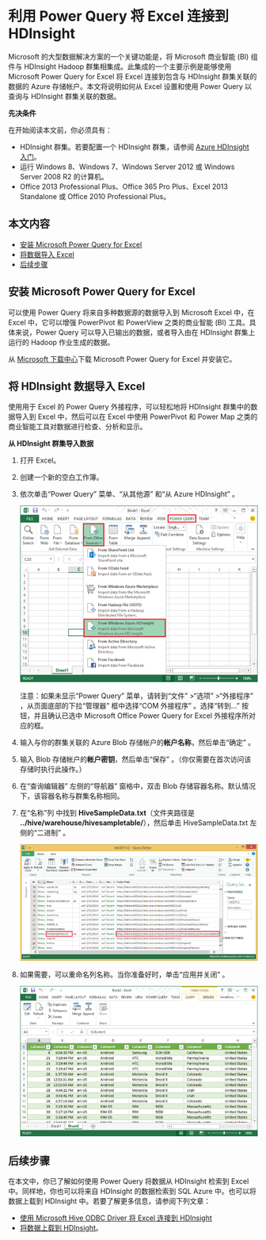 ﻿<properties linkid="manage-services-hdinsight-connect-excel-with-power-query" urlDisplayName="HDInsight and Excel" pageTitle="利用 Power Query 将 Excel 连接到 HDInsight | Azure" metaKeywords="hdinsight, excel, data explorer, hive excel, hdinsight excel, power query" description="Learn how to take advantage of business intelligence components and use Excel to access data stored in Azure HDInsight using Power Query." metaCanonical="" services="hdinsight" documentationCenter="" title="Connect Excel to Azure HDInsight with Power Query" authors="bradsev" solutions="" manager="paulettm" editor="cgronlun" />
<tags ms.service="hdinsight"
    ms.date="02/20/2015"
    wacn.date="04/11/2015"
    />

# 利用 Power Query 将 Excel 连接到 HDInsight

Microsoft 的大型数据解决方案的一个关键功能是，将 Microsoft 商业智能 (BI) 组件与 HDInsight Hadoop 群集相集成。此集成的一个主要示例是能够使用 Microsoft Power Query for Excel 将 Excel 连接到包含与 HDInsight 群集关联的数据的 Azure 存储帐户。本文将说明如何从 Excel 设置和使用 Power Query 以查询与 HDInsight 群集关联的数据。

**先决条件**

在开始阅读本文前，你必须具有：

-   HDInsight 群集。若要配置一个 HDInsight 群集，请参阅 [Azure HDInsight 入门][hdinsight-get-started]。
-   运行 Windows 8、Windows 7、Windows Server 2012 或 Windows Server 2008 R2 的计算机。
-   Office 2013 Professional Plus、Office 365 Pro Plus、Excel 2013 Standalone 或 Office 2010 Professional Plus。

## 本文内容

-   [安装 Microsoft Power Query for Excel](#InstallPowerQuery)
-   [将数据导入 Excel](#ImportData)
-   [后续步骤](#NextSteps)

## 安装 Microsoft Power Query for Excel

可以使用 Power Query 将来自多种数据源的数据导入到 Microsoft Excel 中，在 Excel 中，它可以增强 PowerPivot 和 PowerView 之类的商业智能 (BI) 工具。具体来说，Power Query 可以导入已输出的数据，或者导入由在 HDInsight 群集上运行的 Hadoop 作业生成的数据。

从 [Microsoft 下载中心][powerquery-download]下载 Microsoft Power Query for Excel 并安装它。

## 将 HDInsight 数据导入 Excel

使用用于 Excel 的 Power Query 外接程序，可以轻松地将 HDInsight 群集中的数据导入到 Excel 中，然后可以在 Excel 中使用 PowerPivot 和 Power Map 之类的商业智能工具对数据进行检查、分析和显示。

**从 HDInsight 群集导入数据**

1.  打开 Excel。

2.  创建一个新的空白工作簿。

3.  依次单击“Power Query” 菜单、“从其他源” 和“从 Azure HDInsight” 。

    ![HDI.PowerQuery.SelectHdiSource][image-hdi-powerquery-hdi-source]

    注意：如果未显示“Power Query” 菜单，请转到“文件” &gt;“选项” &gt;“外接程序” ，从页面底部的下拉“管理器” 框中选择“COM 外接程序” 。选择“转到...” 按钮，并且确认已选中 Microsoft Office Power Query for Excel 外接程序所对应的框。

4.  输入与你的群集关联的 Azure Blob 存储帐户的**帐户名称**，然后单击“确定” 。

5.  输入 Blob 存储帐户的**帐户密钥**，然后单击“保存” 。（你仅需要在首次访问该存储时执行此操作。）

6.  在“查询编辑器” 左侧的“导航器” 窗格中，双击 Blob 存储容器名称。默认情况下，该容器名称与群集名称相同。

7.  在“名称”列 中找到 **HiveSampleData.txt**（文件夹路径是 **../hive/warehouse/hivesampletable/**），然后单击 HiveSampleData.txt 左侧的“二进制” 。

    ![HDI.PowerQuery.ImportData][image-hdi-powerquery-importdata]

8.  如果需要，可以重命名列名称。当你准备好时，单击“应用并关闭” 。

    ![HDI.PowerQuery.ImportedTable][image-hdi-powerquery-imported-table]

## 后续步骤

在本文中，你已了解如何使用 Power Query 将数据从 HDInsight 检索到 Excel 中。同样地，你也可以将来自 HDInsight 的数据检索到 SQL Azure 中。也可以将数据上载到 HDInsight 中。若要了解更多信息，请参阅下列文章：

-   [使用 Microsoft Hive ODBC Driver 将 Excel 连接到 HDInsight][hdinsight-excel-odbc]
-   [将数据上载到 HDInsight][hdinsight-upload-data]。

[hdinsight-excel-odbc]: /zh-cn/documentation/articles/hdinsight-connect-excel-hive-ODBC-driver/
[hdinsight-get-started]: /zh-cn/documentation/articles/hdinsight-get-started/
[hdinsight-upload-data]: /zh-cn/documentation/articles/hdinsight-upload-data/

[image-hdi-powerquery-hdi-source]: ./media/hdinsight-connect-excel-power-query/HDI.PowerQuery.SelectHdiSource.png
[image-hdi-powerquery-importdata]: ./media/hdinsight-connect-excel-power-query/HDI.PowerQuery.ImportData.png 
[image-hdi-powerquery-imported-table]: ./media/hdinsight-connect-excel-power-query/HDI.PowerQuery.ImportedTable.PNG 

[powerquery-download]: http://www.microsoft.com/zh-cn/download/details.aspx?id=39379 
